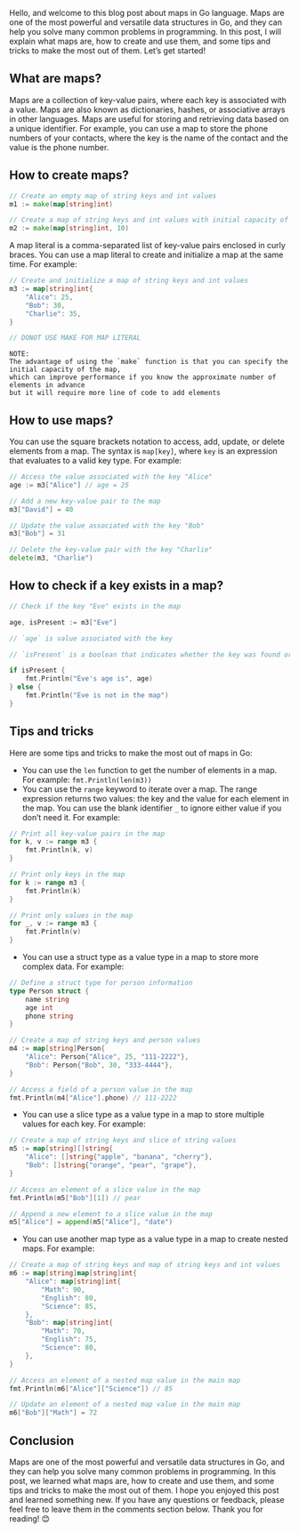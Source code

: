 Hello, and welcome to this blog post about maps in Go language. Maps are one of the most powerful and versatile data structures in Go, and they can help you solve many common problems in programming. In this post, I will explain what maps are, how to create and use them, and some tips and tricks to make the most out of them. Let’s get started!

## What are maps?

Maps are a collection of key-value pairs, where each key is associated with a value. Maps are also known as dictionaries, hashes, or associative arrays in other languages. Maps are useful for storing and retrieving data based on a unique identifier. For example, you can use a map to store the phone numbers of your contacts, where the key is the name of the contact and the value is the phone number.

## How to create maps?

```go
// Create an empty map of string keys and int values
m1 := make(map[string]int)

// Create a map of string keys and int values with initial capacity of 10
m2 := make(map[string]int, 10)
```


A map literal is a comma-separated list of key-value pairs enclosed in curly braces. You can use a map literal to create and initialize a map at the same time. 
For example:

```go
// Create and initialize a map of string keys and int values
m3 := map[string]int{
    "Alice": 25,
    "Bob": 30,
    "Charlie": 35,
}

// DONOT USE MAKE FOR MAP LITERAL
```

```
NOTE:
The advantage of using the `make` function is that you can specify the initial capacity of the map, 
which can improve performance if you know the approximate number of elements in advance
but it will require more line of code to add elements 
```
## How to use maps?

You can use the square brackets notation to access, add, update, or delete elements from a map. The syntax is `map[key]`, where `key` is an expression that evaluates to a valid key type. For example:

```go
// Access the value associated with the key "Alice"
age := m3["Alice"] // age = 25

// Add a new key-value pair to the map
m3["David"] = 40

// Update the value associated with the key "Bob"
m3["Bob"] = 31

// Delete the key-value pair with the key "Charlie"
delete(m3, "Charlie")
```

## How to check if a key exists in a map?

```go
// Check if the key "Eve" exists in the map

age, isPresent := m3["Eve"]

// `age` is value associated with the key

// `isPresent` is a boolean that indicates whether the key was found or not

if isPresent {
    fmt.Println("Eve's age is", age)
} else {
    fmt.Println("Eve is not in the map")
}
```

## Tips and tricks

Here are some tips and tricks to make the most out of maps in Go:

- You can use the `len` function to get the number of elements in a map.
    For example: `fmt.Println(len(m3))`
- You can use the `range` keyword to iterate over a map. 
     The range expression returns two values: the key and the value for each element in the map. You can use the blank identifier `_` to ignore either value if you don’t need it.
	For example:

```go
// Print all key-value pairs in the map
for k, v := range m3 {
    fmt.Println(k, v)
}

// Print only keys in the map
for k := range m3 {
    fmt.Println(k)
}

// Print only values in the map
for _, v := range m3 {
    fmt.Println(v)
}
```


- You can use a struct type as a value type in a map to store more complex data. For example:

```go
// Define a struct type for person information
type Person struct {
    name string
    age int
    phone string
}

// Create a map of string keys and person values
m4 := map[string]Person{
    "Alice": Person{"Alice", 25, "111-2222"},
    "Bob": Person{"Bob", 30, "333-4444"},
}

// Access a field of a person value in the map
fmt.Println(m4["Alice"].phone) // 111-2222
```


- You can use a slice type as a value type in a map to store multiple values for each key. For example:

```go
// Create a map of string keys and slice of string values
m5 := map[string][]string{
    "Alice": []string{"apple", "banana", "cherry"},
    "Bob": []string{"orange", "pear", "grape"},
}

// Access an element of a slice value in the map
fmt.Println(m5["Bob"][1]) // pear

// Append a new element to a slice value in the map
m5["Alice"] = append(m5["Alice"], "date")
```


- You can use another map type as a value type in a map to create nested maps. For example:

```go
// Create a map of string keys and map of string keys and int values
m6 := map[string]map[string]int{
    "Alice": map[string]int{
        "Math": 90,
        "English": 80,
        "Science": 85,
    },
    "Bob": map[string]int{
        "Math": 70,
        "English": 75,
        "Science": 80,
    },
}

// Access an element of a nested map value in the main map
fmt.Println(m6["Alice"]["Science"]) // 85

// Update an element of a nested map value in the main map
m6["Bob"]["Math"] = 72
```


## Conclusion

Maps are one of the most powerful and versatile data structures in Go, and they can help you solve many common problems in programming. In this post, we learned what maps are, how to create and use them, and some tips and tricks to make the most out of them. I hope you enjoyed this post and learned something new. If you have any questions or feedback, please feel free to leave them in the comments section below. Thank you for reading! 😊
